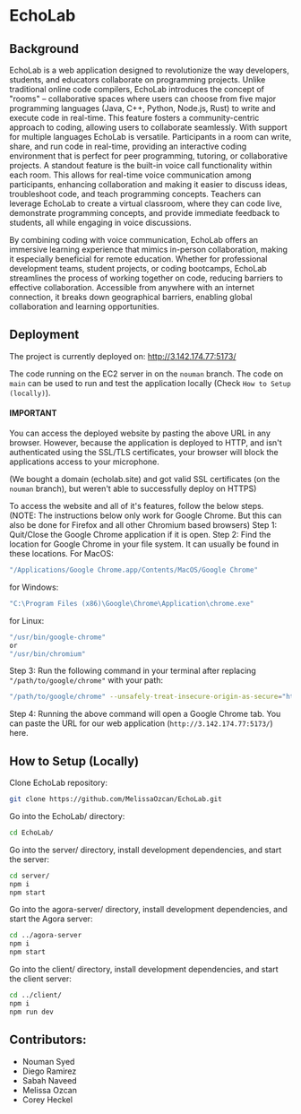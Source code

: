 # EchoLab

## Background
EchoLab is a web application designed to revolutionize the way developers, students, and educators collaborate on programming projects. Unlike traditional online code compilers, EchoLab introduces the concept of "rooms" – collaborative spaces where users can choose from five major programming languages (Java, C++, Python, Node.js, Rust) to write and execute code in real-time. This feature fosters a community-centric approach to coding, allowing users to collaborate seamlessly. With support for multiple languages EchoLab is versatile. Participants in a room can write, share, and run code in real-time, providing an interactive coding environment that is perfect for peer programming, tutoring, or collaborative projects. A standout feature is the built-in voice call functionality within each room. This allows for real-time voice communication among participants, enhancing collaboration and making it easier to discuss ideas, troubleshoot code, and teach programming concepts. Teachers can leverage EchoLab to create a virtual classroom, where they can code live, demonstrate programming concepts, and provide immediate feedback to students, all while engaging in voice discussions.

By combining coding with voice communication, EchoLab offers an immersive learning experience that mimics in-person collaboration, making it especially beneficial for remote education. Whether for professional development teams, student projects, or coding bootcamps, EchoLab streamlines the process of working together on code, reducing barriers to effective collaboration. Accessible from anywhere with an internet connection, it breaks down geographical barriers, enabling global collaboration and learning opportunities.

## Deployment
The project is currently deployed on: http://3.142.174.77:5173/

The code running on the EC2 server in on the `nouman` branch. The code on `main` can be used to run and test the application locally (Check `How to Setup (locally)`).

#### IMPORTANT

You can access the deployed website by pasting the above URL in any browser. However, because the application is deployed to HTTP, and isn't authenticated using the SSL/TLS certificates, your browser will block the applications access to your microphone. 

(We bought a domain (echolab.site) and got valid SSL certificates (on the `nouman` branch), but weren't able to successfully deploy on HTTPS)

To access the website and all of it's features, follow the below steps.
(NOTE: The instructions below only work for Google Chrome. But this can also be done for Firefox and all other Chromium based browsers)
Step 1: 
Quit/Close the Google Chrome application if it is open.
Step 2:
Find the location for Google Chrome in your file system. It can usually be found in these locations.
For MacOS:
```bash
"/Applications/Google Chrome.app/Contents/MacOS/Google Chrome"
```
for Windows:
```bash
"C:\Program Files (x86)\Google\Chrome\Application\chrome.exe"
```
for Linux:
```bash
"/usr/bin/google-chrome"
or
"/usr/bin/chromium"
```
Step 3:
Run the following command in your terminal after replacing `"/path/to/google/chrome"` with your path:
```bash
"/path/to/google/chrome" --unsafely-treat-insecure-origin-as-secure="http://3.142.174.77:5173/" --user-data-dir="/tmp/chrome_dev_test"
```
Step 4:
Running the above command will open a Google Chrome tab. You can paste the URL for our web application (`http://3.142.174.77:5173/`) here.

## How to Setup (Locally)
Clone EchoLab repository:
```bash
git clone https://github.com/MelissaOzcan/EchoLab.git
```

Go into the EchoLab/ directory:
```bash
cd EchoLab/
```
Go into the server/ directory, install development dependencies, and start the server:
```bash
cd server/
npm i
npm start
```
Go into the agora-server/ directory, install development dependencies, and start the Agora server:
```bash
cd ../agora-server
npm i 
npm start
```
Go into the client/ directory, install development dependencies, and start the client server:
```bash
cd ../client/
npm i
npm run dev
```

## Contributors:
- Nouman Syed
- Diego Ramirez
- Sabah Naveed
- Melissa Ozcan
- Corey Heckel

